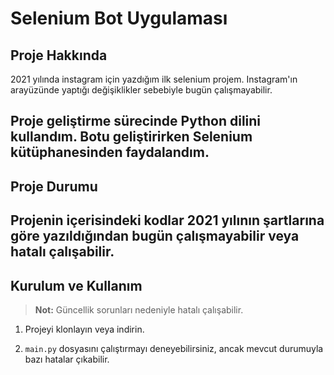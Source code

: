 # Selenium Bot Uygulaması

## Proje Hakkında
2021 yılında instagram için yazdığım ilk selenium projem. Instagram'ın arayüzünde yaptığı değişiklikler sebebiyle bugün çalışmayabilir.

Proje geliştirme sürecinde **Python** dilini kullandım. Botu geliştirirken Selenium kütüphanesinden faydalandım.
---

## Proje Durumu
Projenin içerisindeki kodlar 2021 yılının şartlarına göre yazıldığından bugün çalışmayabilir veya hatalı çalışabilir.
---

## Kurulum ve Kullanım

> **Not:** Güncellik sorunları nedeniyle hatalı çalışabilir.
 
1. Projeyi klonlayın veya indirin.

2. `main.py` dosyasını çalıştırmayı deneyebilirsiniz, ancak mevcut durumuyla bazı hatalar çıkabilir.
